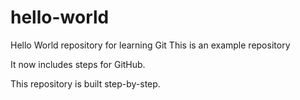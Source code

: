 # hello-world
Hello World repository for learning Git
This is an example repository 

It now includes steps for GitHub.

This repository is built step-by-step.

